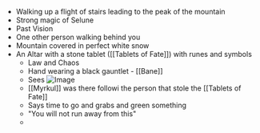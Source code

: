 - Walking up a flight of stairs leading to the peak of the mountain
- Strong magic of Selune
- Past Vision
- One other person walking behind you
- Mountain covered in perfect white snow
- An Altar with a stone tablet ([[Tablets of Fate]]) with runes and symbols
	- Law and Chaos
	- Hand wearing a black gauntlet - [[Bane]]
	- Sees ![Image](https://media.discordapp.net/attachments/1121077159801397350/1200806936979984515/1000.webp?ex=65c7859b&is=65b5109b&hm=c4b6498a6a81a140da67e7b7458a7f7a6917dc55416b6a2a3e9690faf427912a&=&format=webp&width=1531&height=1195)
	- [[Myrkul]] was there followi the person that stole the [[Tablets of Fate]]
	- Says time to go and grabs and green something
	- "You will not run away from this"
	- 